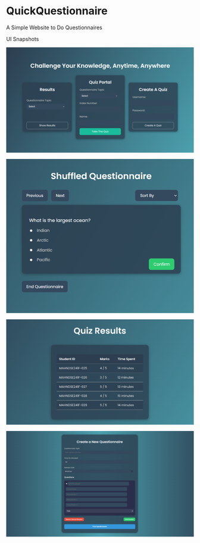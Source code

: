 # QuickQuestionnaire
A Simple Website to Do Questionnaires 

UI Snapshots

![Project Photo](https://github.com/RealChAuLa/QuickQuestionnaire/blob/main/assets/Home.png)

![Project Photo](https://github.com/RealChAuLa/QuickQuestionnaire/blob/main/assets/Questionnaire.png)

![Project Photo](https://github.com/RealChAuLa/QuickQuestionnaire/blob/main/assets/Results.png)

![Project Photo](https://github.com/RealChAuLa/QuickQuestionnaire/blob/main/assets/Admin.png)



